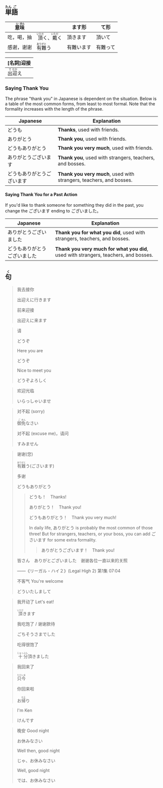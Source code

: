 ## <ruby>単<rt>たん</rt>語<rt>ご</rt></ruby>

| <ruby>意<rt>い</rt>味<rt>ほん</rt></ruby> |                                                              | ます形     | て形     |
| ----------------------------------------- | ------------------------------------------------------------ | ---------- | -------- |
| 吃，喝，抽                                | <ruby>頂<rt>いただ</rt>く</ruby>、<ruby>戴<rt>いただ</rt>く</ruby> | 頂きます   | 頂いて   |
| 感谢，谢谢                                | <ruby>有<rt>あり</rt>難<rt>がと</rt>う</ruby>                | 有難います | 有難って |

| [名詞]迎接                                  |
| ------------------------------------------- |
| <ruby>出<rt>で</rt>迎<rt>むか</rt>え</ruby> |



### Saying Thank You

The phrase "thank you" in Japanese is dependent on the situation.  Below is a table of the most common forms, from least to most formal.  Note that the formality increases with the length of the phrase.

| Japanese                   | Explanation                                                  |
| -------------------------- | ------------------------------------------------------------ |
| どうも                     | **Thanks**, used with friends.                               |
| ありがとう                 | **Thank you**, used with friends.                            |
| どうもありがとう           | **Thank you very much**, used with friends.                  |
| ありがとうございます       | **Thank you**, used with strangers, teachers, and bosses.    |
| どうもありがとうございます | **Thank you very much**, used with strangers, teachers, and bosses. |

#### Saying Thank You for a Past Action

If you'd like to thank someone for something they did in the past, you change the ございます ending to ございました。

| Japanese                     | Explanation                                                  |
| ---------------------------- | ------------------------------------------------------------ |
| ありがとうございました       | **Thank you for what you did**, used with strangers, teachers, and bosses. |
| どうもありがとうございました | **Thank you very much for what you did**, used with strangers, teachers, and bosses. |



## <ruby>句<rt>く</rt></ruby>

> 我去接你
>
> 出迎えに行きます
>
> 前来迎接
>
> 出迎えに来ます

> 请
>
> どうぞ
>
> Here you are
>
> どうぞ
>
> Nice to meet you
>
> どうぞよろしく

> 欢迎光临
>
> いらっしゃいませ

> 对不起 (sorry)
>
> <ruby>御<rt>ご</rt>免<rt>めん</rt></ruby>なさい
>
> 对不起 (excuse me)，请问
>
> すみません

> 谢谢(您)
>
> <ruby>有<rt>あり</rt>難<rt>がと</rt>う</ruby>(ごさいます)
>
> 多谢
>
> どうもありがとう
>
> > どうも！　Thanks!
> >
> > ありがとう！　Thank you!
> >
> > どうもありがとう！　Thank you very much!
> >
> > In daily life, ありがとう is probably the most common of those three! But for strangers, teachers, or your boss, you can add ごさいます for some extra formality.
> >
> > > ありがとうございます！　Thank you!
>
> 皆さん　ありがとございました　谢谢各位一直以来的关照
>
> ——《リーガル・ハイ２》(Legal High 2) 第1集 07:04
>
> 不客气 You're welcome
>
> どういたしまして

> 我开动了 Let's eat!
>
> <ruby>頂<rt>いただ</rt>き</ruby>ます
>
> 我吃饱了 / 谢谢款待
>
> ごちそうさまでした
>
> 吃得很饱了
>
> <ruby>十<rt>じゅっ</rt>分<rt>ぶん</rt></ruby>頂きました

> 我回来了
>
> <ruby>只<rt>ただ</rt>今<rt>いま</rt></ruby>
>
> 你回来啦
>
> お<ruby>帰<rt>かえ</rt>り</ruby>

> I'm Ken
>
> けんです

> 晚安 Good night
>
> お休みなさい
>
> Well then, good night
>
> じゃ、お休みなさい
>
> Well, good night
>
> では、お休みなさい